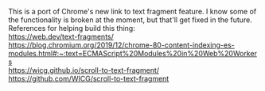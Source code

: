 This is a port of Chrome's new link to text fragment feature. I know some of the functionality is broken at the moment, but that'll get fixed in the future.
<br>
References for helping build this thing:<br>
https://web.dev/text-fragments/<br>
https://blog.chromium.org/2019/12/chrome-80-content-indexing-es-modules.html#:~:text=ECMAScript%20Modules%20in%20Web%20Workers<br>
https://wicg.github.io/scroll-to-text-fragment/<br>
https://github.com/WICG/scroll-to-text-fragment<br>
